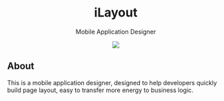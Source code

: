
<h1 align="center">iLayout</h1>

<p align="center">Mobile Application Designer</p>


<p align="center">
<img src='http://i2.tiimg.com/643174/d67ffa7820ae83c6.png' align='center' style=' '/>
</p>


## About
This is a mobile application designer, designed to help developers quickly build page layout, easy to transfer more energy to business logic.


